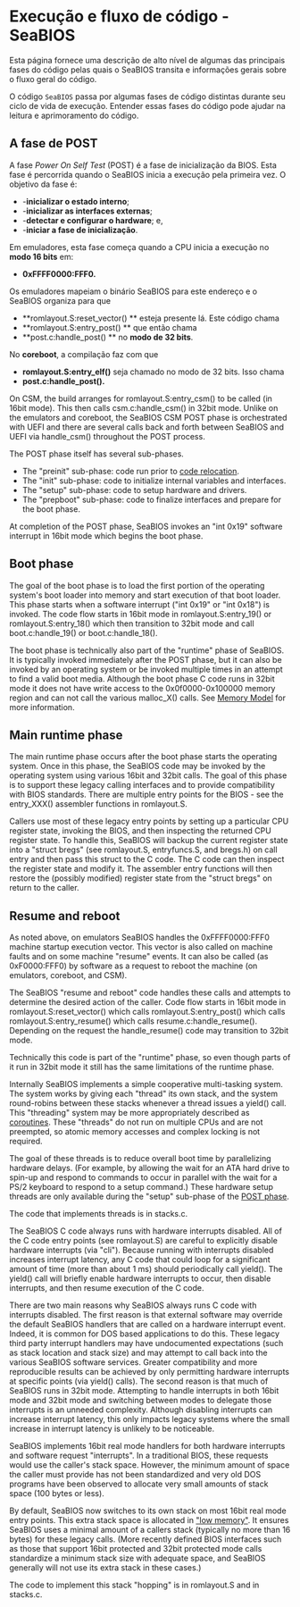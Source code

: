 # Execução e fluxo de código - SeaBIOS
Esta página fornece uma descrição de alto nível de algumas das principais fases do código pelas quais o SeaBIOS transita e informações gerais sobre o fluxo geral do código.

O código `SeaBIOS` passa por algumas fases de código distintas durante seu ciclo de vida de execução. Entender essas fases do código pode ajudar na leitura e aprimoramento do código.

## A fase de POST

A fase _Power On Self Test_ (POST) é a fase de inicialização da BIOS. Esta fase é percorrida quando o SeaBIOS inicia a execução pela primeira vez. O objetivo da fase é:

* -**inicializar o estado interno**;
* -**inicializar as interfaces externas**;
* -**detectar e configurar o hardware**; e, 
* -**iniciar a fase de inicialização**.

Em emuladores, esta fase começa quando a CPU inicia a execução no **modo 16 bits** em: 

* **0xFFFF0000:FFF0.**

Os emuladores mapeiam o binário SeaBIOS para este endereço e o SeaBIOS organiza para que 
* **romlayout.S:reset\_vector() **
esteja presente lá. Este código chama 
* **romlayout.S:entry\_post() **
que então chama 
* **post.c:handle\_post() ** 
no **modo de 32 bits**.

No **coreboot**, a compilação faz com que 
* **romlayout.S:entry\_elf()**
seja chamado no modo de 32 bits. Isso chama 
* **post.c:handle\_post().**

On CSM, the build arranges for romlayout.S:entry\_csm() to be called (in 16bit mode). This then calls csm.c:handle\_csm() in 32bit mode. Unlike on the emulators and coreboot, the SeaBIOS CSM POST phase is orchestrated with UEFI and there are several calls back and forth between SeaBIOS and UEFI via handle\_csm() throughout the POST process.

The POST phase itself has several sub-phases.

*   The "preinit" sub-phase: code run prior to [code relocation](https://seabios.org/Linking_overview#Code_relocation "Linking overview").
*   The "init" sub-phase: code to initialize internal variables and interfaces.
*   The "setup" sub-phase: code to setup hardware and drivers.
*   The "prepboot" sub-phase: code to finalize interfaces and prepare for the boot phase.

At completion of the POST phase, SeaBIOS invokes an "int 0x19" software interrupt in 16bit mode which begins the boot phase.

Boot phase
----------

The goal of the boot phase is to load the first portion of the operating system's boot loader into memory and start execution of that boot loader. This phase starts when a software interrupt ("int 0x19" or "int 0x18") is invoked. The code flow starts in 16bit mode in romlayout.S:entry\_19() or romlayout.S:entry\_18() which then transition to 32bit mode and call boot.c:handle\_19() or boot.c:handle\_18().

The boot phase is technically also part of the "runtime" phase of SeaBIOS. It is typically invoked immediately after the POST phase, but it can also be invoked by an operating system or be invoked multiple times in an attempt to find a valid boot media. Although the boot phase C code runs in 32bit mode it does not have write access to the 0x0f0000-0x100000 memory region and can not call the various malloc\_X() calls. See [Memory Model](https://seabios.org/Memory_Model "Memory Model") for more information.

Main runtime phase
------------------

The main runtime phase occurs after the boot phase starts the operating system. Once in this phase, the SeaBIOS code may be invoked by the operating system using various 16bit and 32bit calls. The goal of this phase is to support these legacy calling interfaces and to provide compatibility with BIOS standards. There are multiple entry points for the BIOS - see the entry\_XXX() assembler functions in romlayout.S.

Callers use most of these legacy entry points by setting up a particular CPU register state, invoking the BIOS, and then inspecting the returned CPU register state. To handle this, SeaBIOS will backup the current register state into a "struct bregs" (see romlayout.S, entryfuncs.S, and bregs.h) on call entry and then pass this struct to the C code. The C code can then inspect the register state and modify it. The assembler entry functions will then restore the (possibly modified) register state from the "struct bregs" on return to the caller.

Resume and reboot
-----------------

As noted above, on emulators SeaBIOS handles the 0xFFFF0000:FFF0 machine startup execution vector. This vector is also called on machine faults and on some machine "resume" events. It can also be called (as 0xF0000:FFF0) by software as a request to reboot the machine (on emulators, coreboot, and CSM).

The SeaBIOS "resume and reboot" code handles these calls and attempts to determine the desired action of the caller. Code flow starts in 16bit mode in romlayout.S:reset\_vector() which calls romlayout.S:entry\_post() which calls romlayout.S:entry\_resume() which calls resume.c:handle\_resume(). Depending on the request the handle\_resume() code may transition to 32bit mode.

Technically this code is part of the "runtime" phase, so even though parts of it run in 32bit mode it still has the same limitations of the runtime phase.

Internally SeaBIOS implements a simple cooperative multi-tasking system. The system works by giving each "thread" its own stack, and the system round-robins between these stacks whenever a thread issues a yield() call. This "threading" system may be more appropriately described as [coroutines](http://en.wikipedia.org/wiki/Coroutine). These "threads" do not run on multiple CPUs and are not preempted, so atomic memory accesses and complex locking is not required.

The goal of these threads is to reduce overall boot time by parallelizing hardware delays. (For example, by allowing the wait for an ATA hard drive to spin-up and respond to commands to occur in parallel with the wait for a PS/2 keyboard to respond to a setup command.) These hardware setup threads are only available during the "setup" sub-phase of the [POST phase](#POST_phase).

The code that implements threads is in stacks.c.

The SeaBIOS C code always runs with hardware interrupts disabled. All of the C code entry points (see romlayout.S) are careful to explicitly disable hardware interrupts (via "cli"). Because running with interrupts disabled increases interrupt latency, any C code that could loop for a significant amount of time (more than about 1 ms) should periodically call yield(). The yield() call will briefly enable hardware interrupts to occur, then disable interrupts, and then resume execution of the C code.

There are two main reasons why SeaBIOS always runs C code with interrupts disabled. The first reason is that external software may override the default SeaBIOS handlers that are called on a hardware interrupt event. Indeed, it is common for DOS based applications to do this. These legacy third party interrupt handlers may have undocumented expectations (such as stack location and stack size) and may attempt to call back into the various SeaBIOS software services. Greater compatibility and more reproducible results can be achieved by only permitting hardware interrupts at specific points (via yield() calls). The second reason is that much of SeaBIOS runs in 32bit mode. Attempting to handle interrupts in both 16bit mode and 32bit mode and switching between modes to delegate those interrupts is an unneeded complexity. Although disabling interrupts can increase interrupt latency, this only impacts legacy systems where the small increase in interrupt latency is unlikely to be noticeable.

SeaBIOS implements 16bit real mode handlers for both hardware interrupts and software request "interrupts". In a traditional BIOS, these requests would use the caller's stack space. However, the minimum amount of space the caller must provide has not been standardized and very old DOS programs have been observed to allocate very small amounts of stack space (100 bytes or less).

By default, SeaBIOS now switches to its own stack on most 16bit real mode entry points. This extra stack space is allocated in ["low memory"](https://seabios.org/Memory_Model "Memory Model"). It ensures SeaBIOS uses a minimal amount of a callers stack (typically no more than 16 bytes) for these legacy calls. (More recently defined BIOS interfaces such as those that support 16bit protected and 32bit protected mode calls standardize a minimum stack size with adequate space, and SeaBIOS generally will not use its extra stack in these cases.)

The code to implement this stack "hopping" is in romlayout.S and in stacks.c.
